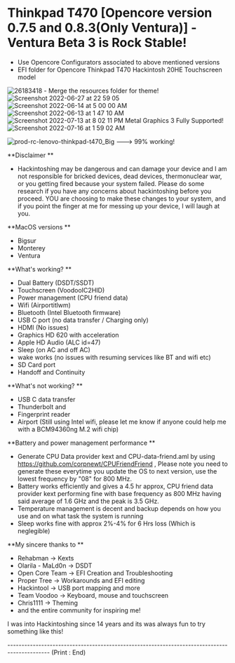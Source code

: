 # Thinkpad T470 [Opencore version 0.7.5 and 0.8.3(Only Ventura)] - Ventura Beta 3 is Rock Stable! 
- Use Opencore Configurators associated to above mentioned versions
- EFI folder for Opencore Thinkpad T470 Hackintosh 20HE Touchscreen model

 ![26183418](https://user-images.githubusercontent.com/69560584/181090042-051f9bf0-6707-4c8f-a018-358f4492cdda.png) - Merge the resources folder for theme!
 ![Screenshot 2022-06-27 at 22 59 05](https://user-images.githubusercontent.com/69560584/176019544-e079d93f-f2db-4881-8b67-75cd78114ea6.png)
![Screenshot 2022-06-14 at 5 00 00 AM](https://user-images.githubusercontent.com/69560584/176019662-387c68d7-aa76-432b-b654-4030dffcc359.png)
![Screenshot 2022-06-13 at 1 47 10 AM](https://user-images.githubusercontent.com/69560584/176019745-6d6d80ca-a2dd-47ab-ac05-16fada6ca193.png)
 ![Screenshot 2022-07-13 at 8 02 11 PM](https://user-images.githubusercontent.com/69560584/178759666-2fd91829-58a8-43a6-a466-83fc5f3ee9fe.png)
Metal Graphics 3 Fully Supported! 
![Screenshot 2022-07-16 at 1 59 02 AM](https://user-images.githubusercontent.com/69560584/179306436-1b83d3c1-447e-448e-8f88-8a602a479beb.png)


![prod-rc-lenovo-thinkpad-t470_Big](https://user-images.githubusercontent.com/69560584/173252878-b85074c5-dff4-46bc-986a-e200deb44b8b.png) ---> 99% working!

**Disclaimer **
- Hackintoshing may be dangerous and can damage your device and I am not responsible for bricked devices, dead devices, thermonuclear war, or you getting fired because your system failed. Please do some research if you have any concerns about hackintoshing before you proceed. YOU are choosing to make these changes to your system, and if you point the finger at me for messing up your device, I will laugh at you.

**MacOS versions **
- Bigsur
- Monterey
- Ventura

**What's working? **

- Dual Battery (DSDT/SSDT) 
- Touchscreen (VoodooIC2HID)
- Power management (CPU friend data)
- Wifi (Airportitlwm)
- Bluetooth (Intel Bluetooth firmware)
- USB C port (no data transfer / Charging only)
- HDMI (No issues)
- Graphics HD 620 with acceleration 
- Apple HD Audio (ALC id=47)
- Sleep (on AC and off AC)
- wake works (no issues with resuming services like BT and wifi etc)
- SD Card port
- Handoff and Continuity 


**What's not working? **
- USB C data transfer
- Thunderbolt and 
- Fingerprint reader
- Airport (Still using Intel wifi, please let me know if anyone could help me with a BCM94360ng M.2 wifi chip)

**Battery and power management performance **
- Generate CPU Data provider kext and CPU-data-friend.aml by using https://github.com/corpnewt/CPUFriendFriend , Please note you need to generate these everytime you update the OS to next version, use the lowest frequency by "08" for 800 MHz.
- Battery works efficiently and gives a 4.5 hr approx, CPU friend data provider kext performing fine with base frequency as 800 MHz having said average of 1.6 GHz and the peak is 3.5 GHz. 
- Temperature management is decent and backup depends on how you use and on what task the system is running
- Sleep works fine with approx 2%-4% for 6 Hrs loss (Which is neglegible)

**My sincere thanks to **
- Rehabman -> Kexts
- Olarila - MaLd0n -> DSDT
- Open Core Team -> EFI Creation and Troubleshooting
- Proper Tree -> Workarounds and EFI editing
- Hackintool -> USB port mapping and more
- Team Voodoo -> Keyboard, mouse and touchscreen
- Chris1111 -> Theming
- and the entire community for inspiring me!

I was into Hackintoshing since 14 years and its was always fun to try something like this! 

--------------------------------------------------------------------------------------------- (Print : End)
